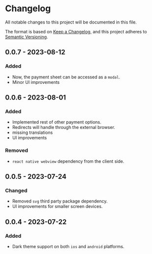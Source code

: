 # Changelog

All notable changes to this project will be documented in this file.

The format is based on [Keep a Changelog](https://keepachangelog.com/en/1.0.0/),
and this project adheres to [Semantic Versioning](https://semver.org/spec/v2.0.0.html).

## 0.0.7 - 2023-08-12

### Added
- Now, the payment sheet can be accessed as a `modal`.
- Minor UI improvements

## 0.0.6 - 2023-08-01

### Added
- Implemented rest of other payment options.
- Redirects will handle through the external browser.
- missing translations
- UI improvements

### Removed
- `react native webview` dependency from the client side.

## 0.0.5 - 2023-07-24

### Changed
- Removed `svg` third party package dependency.
- UI improvements for smaller screen devices.

## 0.0.4 - 2023-07-22

### Added
- Dark theme support on both `ios` and `android` platforms.
